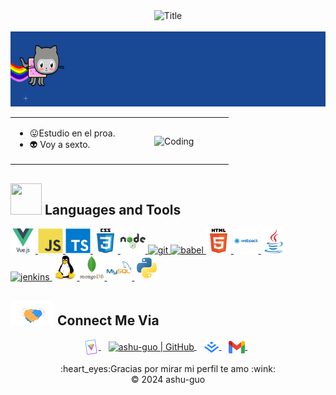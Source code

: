 <div align="center">
  <img src="https://readme-typing-svg.herokuapp.com?font=Architects+Daughter&color=%2338C2FF&size=50&center=true&vCenter=true&height=60&width=600&lines=Heyyy!+I'm+ashu+guo;TN+is+me!!!;Welcome+to+my+profile!" alt="Title"></img>
</div>

<br>

<div align="center">
    <img src="https://raw.githubusercontent.com/ashu-guo/ashu-guo/master/assets/fly.webp" height="120px" />
</div>


<table align="center">
<tr border="none">
<td width="50%" align="left">

- 😛Estudio en el proa.
- 👽 Voy a sexto.

</td>
<td width="50%" align="center">
  <img align="center" alt="Coding" width="450" src="https://repository-images.githubusercontent.com/588181932/e36ec678-7984-4cdd-8e4c-a3932772ff8e">
</td>
</tr>
</table>

## <img src="https://media.giphy.com/media/M4NykXxUE0HAcK7UJ6/giphy.gif" width="50px" height="50px"></img> Languages and Tools

<p align="left">
    <a href="https://vuejs.org/" target="_blank" rel="noreferrer">
        <img
                src="https://raw.githubusercontent.com/devicons/devicon/master/icons/vuejs/vuejs-original-wordmark.svg"
                alt="vuejs"
                width="40"
                height="40"
        />
    </a>
    <a href="https://developer.mozilla.org/en-US/docs/Web/JavaScript" target="_blank" rel="noreferrer">
        <img
                src="https://raw.githubusercontent.com/devicons/devicon/master/icons/javascript/javascript-original.svg"
                alt="javascript"
                width="40"
                height="40"
        />
    </a>
    <a href="https://www.typescriptlang.org/" target="_blank" rel="noreferrer">
        <img
                src="https://raw.githubusercontent.com/devicons/devicon/master/icons/typescript/typescript-original.svg"
                alt="typescript"
                width="40"
                height="40"
        />
    </a>
    <a href="https://www.w3schools.com/css/" target="_blank" rel="noreferrer">
        <img
                src="https://raw.githubusercontent.com/devicons/devicon/master/icons/css3/css3-original-wordmark.svg"
                alt="css3"
                width="40"
                height="40"
        />
    </a>
    <a href="https://nodejs.org" target="_blank" rel="noreferrer">
        <img
                src="https://raw.githubusercontent.com/devicons/devicon/master/icons/nodejs/nodejs-original-wordmark.svg"
                alt="nodejs"
                width="40"
                height="40"
        />
    </a>
    <a href="https://git-scm.com/" target="_blank" rel="noreferrer">
        <img src="https://www.vectorlogo.zone/logos/git-scm/git-scm-icon.svg" alt="git" width="40" height="40" />
    </a>
    <a href="https://babeljs.io/" target="_blank" rel="noreferrer">
        <img src="https://www.vectorlogo.zone/logos/babeljs/babeljs-icon.svg" alt="babel" width="40" height="40" />
    </a>
    <a href="https://www.w3.org/html/" target="_blank" rel="noreferrer">
        <img
                src="https://raw.githubusercontent.com/devicons/devicon/master/icons/html5/html5-original-wordmark.svg"
                alt="html5"
                width="40"
                height="40"
        />
    </a>
    <a href="https://webpack.js.org" target="_blank" rel="noreferrer">
        <img
                src="https://raw.githubusercontent.com/devicons/devicon/d00d0969292a6569d45b06d3f350f463a0107b0d/icons/webpack/webpack-original-wordmark.svg"
                alt="webpack"
                width="40"
                height="40"
        />
    </a>
    <a href="https://www.java.com" target="_blank" rel="noreferrer">
        <img
                src="https://raw.githubusercontent.com/devicons/devicon/master/icons/java/java-original.svg"
                alt="java"
                width="40"
                height="40"
        />
    </a>
    <a href="https://www.jenkins.io" target="_blank" rel="noreferrer">
        <img src="https://www.vectorlogo.zone/logos/jenkins/jenkins-icon.svg" alt="jenkins" width="40" height="40" />
    </a>
    <a href="https://www.linux.org/" target="_blank" rel="noreferrer">
        <img
                src="https://raw.githubusercontent.com/devicons/devicon/master/icons/linux/linux-original.svg"
                alt="linux"
                width="40"
                height="40"
        />
    </a>
    <a href="https://www.mongodb.com/" target="_blank" rel="noreferrer">
        <img
                src="https://raw.githubusercontent.com/devicons/devicon/master/icons/mongodb/mongodb-original-wordmark.svg"
                alt="mongodb"
                width="40"
                height="40"
        />
    </a>
    <a href="https://www.mysql.com/" target="_blank" rel="noreferrer">
        <img
                src="https://raw.githubusercontent.com/devicons/devicon/master/icons/mysql/mysql-original-wordmark.svg"
                alt="mysql"
                width="40"
                height="40"
    </a>
    <a href="https://www.python.org" target="_blank" rel="noreferrer">
        <img
                src="https://raw.githubusercontent.com/devicons/devicon/master/icons/python/python-original.svg"
                alt="python"
                width="40"
                height="40"
        />
    </a>
 
</p>


## <img src='https://raw.githubusercontent.com/ashu-guo/ashu-guo/main/assets/handshake.gif' width="70px" height="40px"> Connect Me Via

<p align="center">
  <a href="https://ashu-guo.github.io/blogs/" target="_blank">
    <img align="center" alt="ashu-guo | blogs" width="24px" src="https://raw.githubusercontent.com/ashu-guo/ashu-guo/master/assets/vitepress.svg" />
  </a> &nbsp;&nbsp;

  <a href="https://profile-summary-for-github.herokuapp.com/user/ashu-guo" target="_blank">
    <img align="center" alt="ashu-guo | GitHub" width="26px" src="https://upload.wikimedia.org/wikipedia/commons/thumb/a/ae/Github-desktop-logo-symbol.svg/1024px-Github-desktop-logo-symbol.svg.png" />
  </a> &nbsp;&nbsp;

  <a href="https://juejin.cn/user/3280598430653374" target="_blank">
    <img align="center" alt="ashu-guo | juejin" width="24px" src="https://raw.githubusercontent.com/ashu-guo/ashu-guo/master/assets/juejin.svg" />
  </a> &nbsp;&nbsp;

  <a href="mailto:guochengli1997@gmail.com" >
    <img align="center" alt="ashu-guo | Gmail" width="26px" src="https://raw.githubusercontent.com/ashu-guo/ashu-guo/master/assets/gmail.svg" />
  </a> &nbsp;&nbsp;
<p>


<div align="center">
  :heart_eyes:Gracias por mirar mi perfil te amo :wink: <br/>
  &copy; 2024 ashu-guo
</div>


